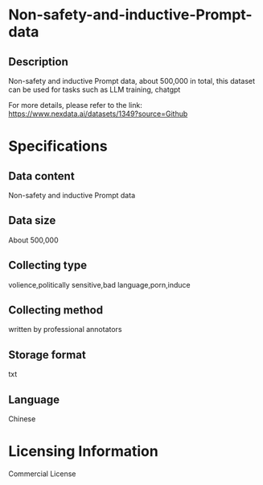 # Non-safety-and-inductive-Prompt-data

## Description
Non-safety and inductive Prompt data, about 500,000 in total, this dataset can be used for tasks such as LLM training, chatgpt

For more details, please refer to the link: https://www.nexdata.ai/datasets/1349?source=Github

# Specifications
## Data content
Non-safety and inductive Prompt data
## Data size
About 500,000
## Collecting type
volience,politically sensitive,bad language,porn,induce
## Collecting method
written by professional annotators
## Storage format
txt
## Language
Chinese

# Licensing Information
Commercial License
